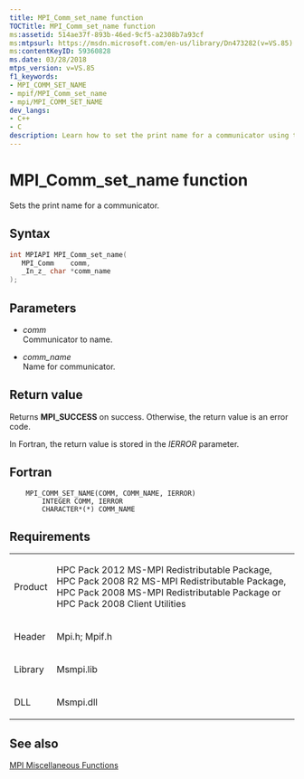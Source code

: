 ```yaml
---
title: MPI_Comm_set_name function
TOCTitle: MPI_Comm_set_name function
ms:assetid: 514ae37f-893b-46ed-9cf5-a2308b7a93cf
ms:mtpsurl: https://msdn.microsoft.com/en-us/library/Dn473282(v=VS.85)
ms:contentKeyID: 59360828
ms.date: 03/28/2018
mtps_version: v=VS.85
f1_keywords:
- MPI_COMM_SET_NAME
- mpif/MPI_Comm_set_name
- mpi/MPI_COMM_SET_NAME
dev_langs:
- C++
- C
description: Learn how to set the print name for a communicator using the MPI_Comm_set_name function on Microsoft's official site.
---
```


# MPI\_Comm\_set\_name function

Sets the print name for a communicator.

## Syntax

``` c++
int MPIAPI MPI_Comm_set_name(
   MPI_Comm    comm,
   _In_z_ char *comm_name
);
```

## Parameters

  - *comm*  
    Communicator to name.

  - *comm\_name*  
    Name for communicator.

## Return value

Returns **MPI\_SUCCESS** on success. Otherwise, the return value is an error code.

In Fortran, the return value is stored in the *IERROR* parameter.

## Fortran

``` FORTRAN
    MPI_COMM_SET_NAME(COMM, COMM_NAME, IERROR)
        INTEGER COMM, IERROR
        CHARACTER*(*) COMM_NAME
```

## Requirements

<table>
<colgroup>
<col/>
<col/>
</colgroup>
<tbody>
<tr class="odd">
<td><p>Product</p></td>
<td><p>HPC Pack 2012 MS-MPI Redistributable Package, HPC Pack 2008 R2 MS-MPI Redistributable Package, HPC Pack 2008 MS-MPI Redistributable Package or HPC Pack 2008 Client Utilities</p></td>
</tr>
<tr class="even">
<td><p>Header</p></td>
<td>Mpi.h;
Mpif.h</td>
</tr>
<tr class="odd">
<td><p>Library</p></td>
<td>Msmpi.lib</td>
</tr>
<tr class="even">
<td><p>DLL</p></td>
<td>Msmpi.dll</td>
</tr>
</tbody>
</table>


## See also

[MPI Miscellaneous Functions](mpi-miscellaneous-functions.md)

